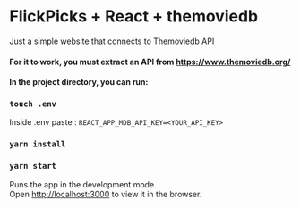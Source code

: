 # FlickPicks + React + themoviedb
Just a simple website that connects to Themoviedb API

#### For it to work, you must extract an API from https://www.themoviedb.org/

#### In the project directory, you can run:

### `touch .env`

Inside .env paste : `REACT_APP_MDB_API_KEY=<YOUR_API_KEY>`

### `yarn install`

### `yarn start`

Runs the app in the development mode.\
Open [http://localhost:3000](http://localhost:3000) to view it in the browser.
